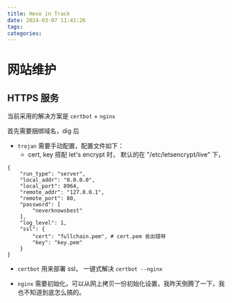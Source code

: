 ```yaml
---
title: Hexo in Track
date: 2024-03-07 11:41:26
tags:
categories:
---
```

# 网站维护
## HTTPS 服务
当前采用的解决方案是 `certbot` + `nginx`

首先需要捆绑域名，dig 后

- `trojan` 需要手动配置，配置文件如下：
    - cert, key 搭配 let's encrypt 时， 默认的在 "/etc/letsencrypt/live" 下，
```
{
    "run_type": "server",
    "local_addr": "0.0.0.0",
    "local_port": 8964,
    "remote_addr": "127.0.0.1",
    "remote_port": 80,
    "password": [
        "neverknowsbest"
    ],
    "log_level": 1,
    "ssl": {
        "cert": "fullchain.pem", # cert.pem 会出错呀
        "key": "key.pem"
    }
}
```

- `certbot` 用来部署 ssl， 一键式解决 `certbot --nginx`

- `nginx` 需要初始化，可以从网上拷贝一份初始化设置，我昨天倒腾了一下，我也不知道到底怎么搞的。